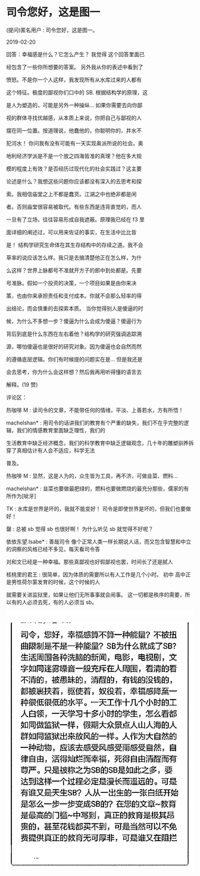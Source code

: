 # 司令您好，这是图一

(提问)匿名用户 : 司令您好，这是图一。

2019-02-20

回答：幸福感是什么？它怎么产生？ 我觉得 这个回答里面已

经包含了一些你所想要的答案。 另外我从你的表述中看到了

愤怒。不是你一个人这样，我发现所有从水库过来的人都有

这个特征。极度的鄙视你们口中的 SB. 根据结构学的原理，这

是人为塑造的，可能是另外一种操纵... 如果你需要去向你鄙

视的群体寻找优越感，从本质上来说，你把自己与鄙视的人

摆在同一位置。按道理说，他蠢他的，你聪明你的，井水不

犯河水！ 你问我有没有可能有一天实现奥派所说的社会。奥

地利经济学派是不是一个放之四海皆准的真理？他在多大规

模的程度上有效？是否经历过现代化的社会实践过？这主要

论述是什么？我想这些问题你应该都没有深入的去思考和探

索。我相信庙堂之上不都是蠢货。江湖之中也绝非都是闲

者。否则庙堂很容易被取代。有些东西是违背直觉的，而人

一旦有了立场，往往容易形成自我遮蔽。原理我已经在 f3 里

面详细的阐述过，可以用来佐证的事实，在生活中比比皆

是！ 结构学研究生命体在其生存结构中的存续之道。我不会

草率的说应该怎么样。我只是去搞清楚他正在怎么样，为什

么这样？世界上脉都号不准就开方子的郎中到处都是。先要

号准脉。假如一个投资的决策，一个项目如果是由你来决

策，也由你来承担责任和支付成本。你就不会那么轻率的得

出结论，而会慎重的去探索本质。 当你觉得别人是傻逼的时

候，为什么不多想一步？傻逼为什么会成为傻逼？傻逼行为

背后到底是什么东西在左右着他？结构学的研究强调追踪溯

源，哪怕傻逼也是很好的研究对象。因为傻逼也会自然而然

的遵循底层逻辑。你们有时候提的问题实在是... 但是我还是

会去思考，你为什么会这样想？然后我再用听得懂的语言去

解释。(19 赞)

评论区：

热咖啡 M : 读司令的文章，不能带任何的情绪，平淡、上善若水，方有所悟！

machelshan* : 用司令的话讲我们的教育有个严重的缺失，我们不在乎完整的逻辑，我们的情感教育里面缺乏理性，我们的

生活教育中缺乏经济概念，我们的科学教育中缺乏逻辑观念，几十年的雕塑驯养拆穿了真相估计有人会不适应，科学无法

普及。

热咖啡 M : 显然，这是人为的，众生皆为工具，再不济，可做韭菜、燃料…

machelshan* : 韭菜也要做最肥绿的，燃料也要做燃烧的最充分那些，儒家的有所作为[呲牙]

TK : 水库是世界是坏的，我就不能变好！ 司令是即使世界是坏的，但我们也要做好！

罄 : 总被 sb 觉得 sb 也很好啊！ 为什么听见 sb 就觉得不好呢？

依依东望.Isabe* : 善哉司令 像个正常人类一样长期说人话，而又包含智慧和中立的洞察的风格已经不多见，每天看司令答

对和文已经是一种幸福。那些真鄙视也好假鄙视也罢，时间长了还是腻人

核桃里的君王 : 很简单，因为体质的需要所以有人工作是几个小时。 初中 高中正是男性荷尔蒙发育的时候，这个时候的人

就需要关进监狱里，如果让他们无所事事就会闹事。 这一切都是秩序的需要，所以有的人必须去死，有的人必须当 sb。

![image](img/Image_150.png)

![image](img/Image_151.png)